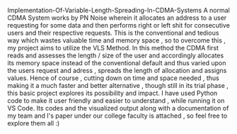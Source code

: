Implementation-Of-Variable-Length-Spreading-In-CDMA-Systems
A normal CDMA System works by PN Noise wherein it allocates an address to a user requesting for some data and then performs right or left shit for consecutive users and their respective requests. This is the conventional and tedious way which wastes valuable time and memory space , so to overcome this , my project aims to utilize the VLS Method.
In this method the CDMA first reads and assesses the length / size of the user and accordingly allocates its memory space instead of the conventional default and thus varied upon the users request and adress , spreads the length of allocation and assigns values. 
Hence of course , cutting down on time and space needed , thus making it a much faster and better alternative , though still in its trial phase , this basic project explores its possibility and impact. I have used Python code to make it user friendly and easier to understand , while running it on VS Code.
Its codes and the visualized output along with a documentation of my team and I's paper under our college faculty is attached , so feel free to explore them all :)
